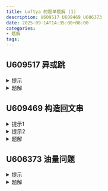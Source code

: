 ```yaml
---
title: Loftya 的题单题解 (1)
description: U609517 U609469 U606373
date: 2025-09-14T14:35:00+08:00
categories:
- 题解
tags:
---
```


## U609517 异或跳

<details>
<summary>提示</summary>
$x \oplus x = 0$
</details>

<details>
<summary>题解</summary>
容易发现，无论怎么跳，成本的异或和均为 $a_1 \oplus a_n$，直接输出即可。
</details>

## U609469 构造回文串

<details>
<summary>提示1</summary>
区间 DP
</details>

<details>
<summary>提示2</summary>
状态表示：$f[i][j]$ 表示令 $i$ 到 $j$ 的范围内为回文串的最小插入次数。
</details>

<details>
<summary>题解</summary>
区间 DP，状态表示：$f[i][j]$ 表示令 $i$ 到 $j$ 的范围内为回文串的最小插入次数。

状态转移：人人为我思路。

- $f[i + 1][j - 1]$ 可以转移到 $f[i][j]$ 当且仅当 $s[i] = s[j]$；

- $f[i + 1][j] + 1$ 可以转移到 $f[i][j]$ 无论何时；

- 同理 $f[i][j - 1] + 1$ 可以转移。
</details>

## U606373 油量问题

<details>
<summary>提示</summary>
贪心
</details>

<details>
<summary>题解</summary>
将位置 $0$ 视为加油站，在每个加油站选择最远能到达的加油站。
</details>
